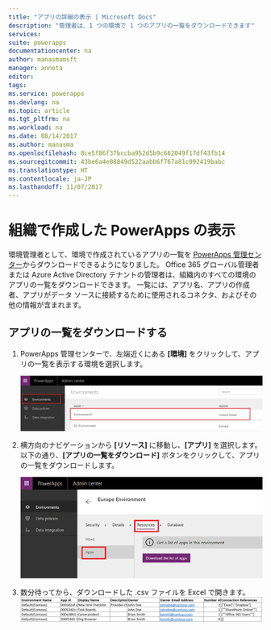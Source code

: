 ```yaml
---
title: "アプリの詳細の表示 | Microsoft Docs"
description: "管理者は、1 つの環境で 1 つのアプリの一覧をダウンロードできます"
services: 
suite: powerapps
documentationcenter: na
author: manasmamsft
manager: anneta
editor: 
tags: 
ms.service: powerapps
ms.devlang: na
ms.topic: article
ms.tgt_pltfrm: na
ms.workload: na
ms.date: 08/14/2017
ms.author: manasma
ms.openlocfilehash: 8ce5f86f37bccba952d5b9c662049f17df43fb14
ms.sourcegitcommit: 43be6a4e08849d522aabb6f767a81c092419babc
ms.translationtype: HT
ms.contentlocale: ja-JP
ms.lasthandoff: 11/07/2017
---
```

# <a name="view-powerapps-created-in-your-organization"></a>組織で作成した PowerApps の表示
環境管理者として、環境で作成されているアプリの一覧を [PowerApps 管理センター][1]からダウンロードできるようになりました。 Office 365 グローバル管理者または Azure Active Directory テナントの管理者は、組織内のすべての環境のアプリの一覧をダウンロードできます。 一覧には、アプリ名、アプリの作成者、アプリがデータ ソースに接続するために使用されるコネクタ、およびその他の情報が含まれます。

## <a name="download-the-list-of-apps"></a>アプリの一覧をダウンロードする
1. PowerApps 管理センターで、左端近くにある **[環境]** をクリックして、アプリの一覧を表示する環境を選択します。
   
    ![ファイルと共有](./media/admin-view-apps/environment.png)
2. 横方向のナビゲーションから **[リソース]** に移動し、**[アプリ]** を選択します。 以下の通り、**[アプリの一覧をダウンロード]** ボタンをクリックして、アプリの一覧をダウンロードします。
   
    ![ファイルと共有](./media/admin-view-apps/resources-app.png)
3. 数分待ってから、ダウンロードした .csv ファイルを Excel で開きます。
   ![ファイルと共有](./media/admin-view-apps/excel-view.png)
   
   <!--Reference links in article-->

[1]:https://admin.powerapps.com
